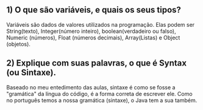 ## 1) O que são variáveis, e quais os seus tipos?
Variáveis são dados de valores utilizados na programação.
Elas podem ser String(texto), Integer(número inteiro), boolean(verdadeiro ou falso), Numeric (números), Float (números decimais), Array(Listas) e Object (objetos).
## 2) Explique com suas palavras, o que é Syntax (ou Sintaxe).
Baseado no meu entedimento das aulas, sintaxe é como se fosse a "gramática" da língua do código, é a forma
correta de escrever ele. Como no português temos a nossa gramática (sintaxe), o Java tem a sua também.

